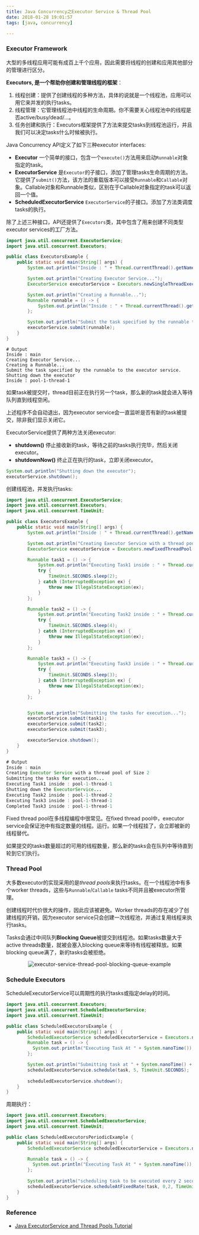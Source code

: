```yaml
---
title: Java Concurrency之Executor Service & Thread Pool
date: 2018-01-28 19:01:57
tags: [java, concurrency]

---
```


### Executor Framework

大型的多线程应用可能有成百上千个应用，因此需要将线程的创建和应用其他部分的管理进行区分。

**Executors, 是一个帮助你创建和管理线程的框架**：

1. 线程创建：提供了创建线程的多种方法，具体的说就是一个线程池，应用可以用它来并发的执行tasks。
2. 线程管理：它管理线程池中线程的生命周期。你不需要关心线程池中的线程是否active/busy/dead/…。
3. 任务创建和执行：Executors框架提供了方法来提交tasks到线程池运行，并且我们可以决定tasks什么时候被执行。

<!-- more -->

Java Concurrency API定义了如下三种executor interfaces:

* **Executor** 一个简单的接口，包含一个`execute()`方法用来启动`Runnable`对象指定的task。
* **ExecutorService** 是`Executor`的子接口，添加了管理tasks生命周期的方法。它提供了`submit()`方法，该方法的重载版本可以接受`Runnable`和`Callable`对象。Callable对象和Runnable类似，区别在于Callable对象指定的task可以返回一个值。
* **ScheduledExecutorService** `ExecutorService`的子接口。添加了方法类调度tasks的执行。

除了上述三种接口，API还提供了`Executors`类，其中包含了用来创建不同类型executor services的工厂方法。

```Java
import java.util.concurrent.ExecutorService;
import java.util.concurrent.Executors;

public class ExecutorsExample {
    public static void main(String[] args) {
        System.out.println("Inside : " + Thread.currentThread().getName());

        System.out.println("Creating Executor Service...");
        ExecutorService executorService = Executors.newSingleThreadExecutor();

        System.out.println("Creating a Runnable...");
        Runnable runnable = () -> {
            System.out.println("Inside : " + Thread.currentThread().getName());
        };

        System.out.println("Submit the task specified by the runnable to the executor service.");
        executorService.submit(runnable);
    }
}
```

```Shell
# Output
Inside : main
Creating Executor Service...
Creating a Runnable...
Submit the task specified by the runnable to the executor service.
Shutting down the executor
Inside : pool-1-thread-1
```

如果task被提交时，thread目前正在执行另一个task，那么新的task就会进入等待队列直到线程空闲。

上述程序不会自动退出，因为executor service会一直监听是否有新的task被提交，除非我们显示关闭它。

ExecutorService提供了两种方法关闭executor:

* **shutdown()** 停止接收新的task，等待之前的tasks执行完毕，然后关闭executor。
* **shutdownNow()** 终止正在执行的task，立即关闭executor。

```java
System.out.println("Shutting down the executor");
executorService.shutdown();
```

创建线程池，并发执行tasks:

```java
import java.util.concurrent.ExecutorService;
import java.util.concurrent.Executors;
import java.util.concurrent.TimeUnit;

public class ExecutorsExample {
    public static void main(String[] args) {
        System.out.println("Inside : " + Thread.currentThread().getName());

        System.out.println("Creating Executor Service with a thread pool of Size 2");
        ExecutorService executorService = Executors.newFixedThreadPool(2);

        Runnable task1 = () -> {
            System.out.println("Executing Task1 inside : " + Thread.currentThread().getName());
            try {
                TimeUnit.SECONDS.sleep(2);
            } catch (InterruptedException ex) {
                throw new IllegalStateException(ex);
            }
        };

        Runnable task2 = () -> {
            System.out.println("Executing Task2 inside : " + Thread.currentThread().getName());
            try {
                TimeUnit.SECONDS.sleep(4);
            } catch (InterruptedException ex) {
                throw new IllegalStateException(ex);
            }
        };

        Runnable task3 = () -> {
            System.out.println("Executing Task3 inside : " + Thread.currentThread().getName());
            try {
                TimeUnit.SECONDS.sleep(3);
            } catch (InterruptedException ex) {
                throw new IllegalStateException(ex);
            }
        };


        System.out.println("Submitting the tasks for execution...");
        executorService.submit(task1);
        executorService.submit(task2);
        executorService.submit(task3);

        executorService.shutdown();
    }
}
```

```java
# Output
Inside : main
Creating Executor Service with a thread pool of Size 2
Submitting the tasks for execution...
Executing Task1 inside : pool-1-thread-1
Shutting down the ExecutorService...
Executing Task2 inside : pool-1-thread-2
Executing Task3 inside : pool-1-thread-1
Completed Task3 inside : pool-1-thread-1
```

Fixed thread pool在多线程编程中很常见。在fixed thread pool中，executor service会保证池中有指定数量的线程。运行。如果一个线程挂了，会立即被新的线程替代。

如果提交的tasks数量超过的可用的线程数量，那么新的tasks会在队列中等待直到轮到它们执行。

### Thread Pool

大多数executor的实现采用的是*thread pools*来执行tasks。在一个线程池中有多个worker threads，这些与`Runnable`/`Callable` tasks不同并且被executor所管理。

创建线程时代价很大的操作，因此应该被避免。Worker threads的存在减少了创建线程的开销，因为executor service只会创建一次线程池，并通过复用线程来执行tasks。

Tasks会通过中间队列**Blocking Queue**被提交到线程池。如果tasks数量大于active threads数量，就被会塞入blocking queue来等待有线程被释放。如果blocking queue满了，新的tasks会被拒绝。

<div align=center>

![executor-service-thread-pool-blocking-queue-example](/img/java-concurrency-executor-service-thread-pool/executor-service-thread-pool-blocking-queue-example.jpg)

</div>

### Schedule Executors

ScheduleExecutorService可以周期性的执行tasks或指定delay的时间。

```java
import java.util.concurrent.Executors;
import java.util.concurrent.ScheduledExecutorService;
import java.util.concurrent.TimeUnit;

public class ScheduledExecutorsExample {
    public static void main(String[] args) {
        ScheduledExecutorService scheduledExecutorService = Executors.newScheduledThreadPool(1);
        Runnable task = () -> {
          System.out.println("Executing Task At " + System.nanoTime());
        };

        System.out.println("Submitting task at " + System.nanoTime() + " to be executed after 5 seconds.");
        scheduledExecutorService.schedule(task, 5, TimeUnit.SECONDS);
        
        scheduledExecutorService.shutdown();
    }
}
```

周期执行：

```Java
import java.util.concurrent.Executors;
import java.util.concurrent.ScheduledExecutorService;
import java.util.concurrent.TimeUnit;

public class ScheduledExecutorsPeriodicExample {
    public static void main(String[] args) {
        ScheduledExecutorService scheduledExecutorService = Executors.newScheduledThreadPool(1);

        Runnable task = () -> {
          System.out.println("Executing Task At " + System.nanoTime());
        };
        
        System.out.println("scheduling task to be executed every 2 seconds with an initial delay of 0 seconds");
        scheduledExecutorService.scheduleAtFixedRate(task, 0,2, TimeUnit.SECONDS);
    }
}
```



### Reference

* [Java ExecutorService and Thread Pools Tutorial](https://www.callicoder.com/java-executor-service-and-thread-pool-tutorial/)